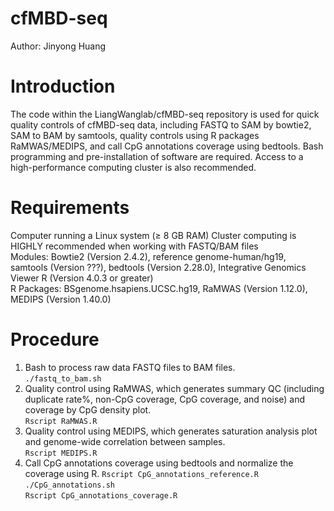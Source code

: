 # cfMBD-seq
Author: Jinyong Huang

# Introduction
The code within the LiangWanglab/cfMBD-seq repository is used for quick quality controls of cfMBD-seq data, including FASTQ to SAM by bowtie2, SAM to BAM by samtools, quality controls using R packages RaMWAS/MEDIPS,  and call CpG annotations coverage using bedtools. Bash programming and pre-installation of software are required. Access to a high-performance computing cluster is also recommended. 

# Requirements
Computer running a Linux system (≥ 8 GB RAM) Cluster computing is HIGHLY recommended when working with FASTQ/BAM files  
Modules: Bowtie2 (Version 2.4.2), reference genome-human/hg19, samtools (Version ???), bedtools (Version 2.28.0), Integrative Genomics Viewer
R (Version 4.0.3 or greater)  
R Packages: BSgenome.hsapiens.UCSC.hg19, RaMWAS (Version 1.12.0), MEDIPS (Version 1.40.0)

# Procedure
1. Bash to process raw data FASTQ files to BAM files.  
```./fastq_to_bam.sh```  
2. Quality control using RaMWAS, which generates summary QC (including duplicate  rate%, non-CpG coverage, CpG coverage, and noise) and coverage by CpG density plot.  
```Rscript RaMWAS.R```  
3. Quality control using MEDIPS, which generates saturation analysis plot and genome-wide correlation between samples.  
```Rscript MEDIPS.R```   
4. Call CpG annotations coverage using bedtools and normalize the coverage using R.
```Rscript CpG_annotations_reference.R```   
```./CpG_annotations.sh```  
```Rscript CpG_annotations_coverage.R```   
